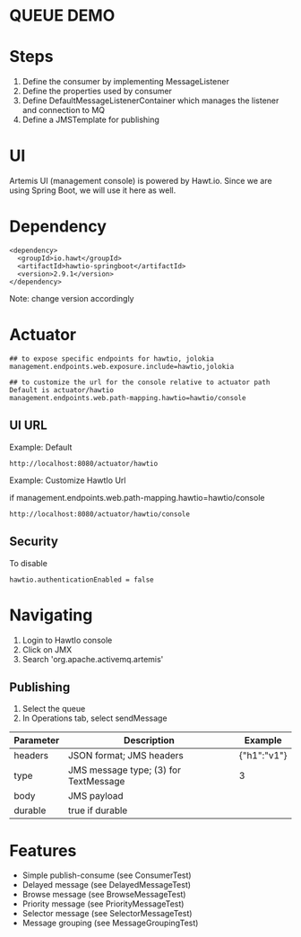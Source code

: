 QUEUE DEMO
==========

# Steps

1. Define the consumer by implementing MessageListener
1. Define the properties used by consumer
1. Define DefaultMessageListenerContainer which manages the listener and connection to MQ
1. Define a JMSTemplate for publishing


UI
==

Artemis UI (management console) is powered by Hawt.io.  Since we are using Spring Boot, we will use it here as well.

# Dependency
```
<dependency>
  <groupId>io.hawt</groupId>
  <artifactId>hawtio-springboot</artifactId>
  <version>2.9.1</version>
</dependency>
```
Note: change version accordingly

# Actuator
```
## to expose specific endpoints for hawtio, jolokia
management.endpoints.web.exposure.include=hawtio,jolokia

## to customize the url for the console relative to actuator path  Default is actuator/hawtio
management.endpoints.web.path-mapping.hawtio=hawtio/console
```

## UI URL

Example: Default
```
http://localhost:8080/actuator/hawtio
```

Example: Customize HawtIo Url

if management.endpoints.web.path-mapping.hawtio=hawtio/console
```
http://localhost:8080/actuator/hawtio/console
```

## Security

To disable
```
hawtio.authenticationEnabled = false
```

# Navigating

1. Login to HawtIo console
1. Click on JMX
1. Search 'org.apache.activemq.artemis'

## Publishing

1. Select the queue
1. In Operations tab, select sendMessage

|Parameter|Description|Example|
|---------|-----------|-------|
|headers |JSON format; JMS headers|{"h1":"v1"}|
|type| JMS message type; (3) for TextMessage|3|
|body| JMS payload||
|durable| true if durable||


# Features

* Simple publish-consume (see ConsumerTest)
* Delayed message (see DelayedMessageTest)
* Browse message (see BrowseMessageTest)
* Priority message (see PriorityMessageTest)
* Selector message (see SelectorMessageTest)
* Message grouping (see MessageGroupingTest)